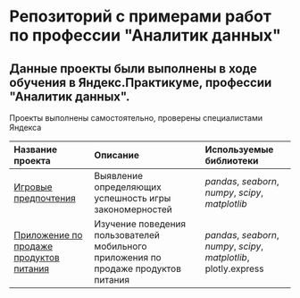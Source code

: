 # Репозиторий с примерами работ по профессии "Аналитик данных"

## Данные проекты были выполнены в ходе обучения в Яндекс.Практикуме, профессии "Аналитик данных".

Проекты выполнены самостоятельно, проверены специалистами Яндекса

| Название проекта | Описание | Используемые библиотеки | 
| :---------------------- | :---------------------- | :---------------------- |
| [Игровые предпочтения](1_project_games/1_project_games.ipynb) | Выявление определяющих успешность игры закономерностей| *pandas*, *seaborn*, *numpy*, *scipy*, *matplotlib* |
| [Приложение по продаже продуктов питания](2_food_market/2_food_market.ipynb) |  Изучение поведения пользователей мобильного приложения по продаже продуктов питания| *pandas*, *seaborn*, *numpy*, *scipy*, *matplotlib*, plotly.express |
